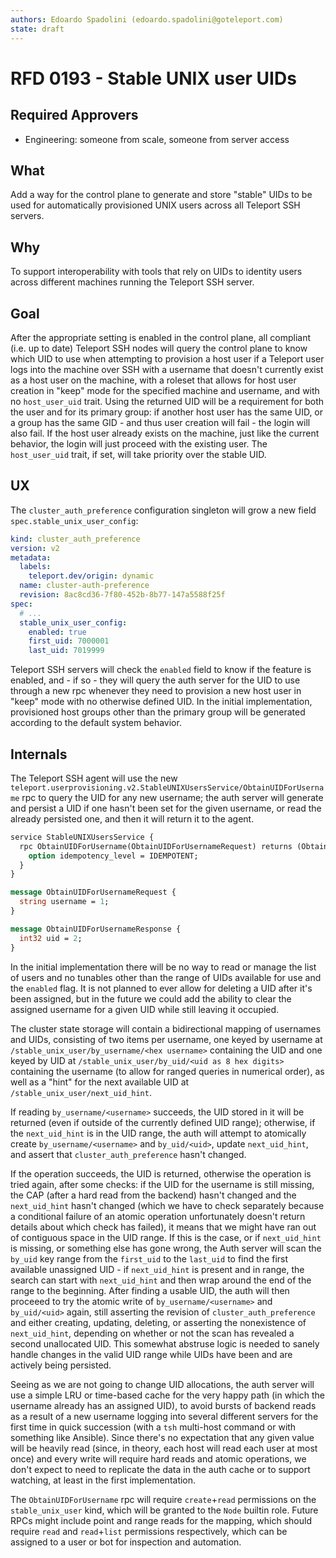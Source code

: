 ```yaml
---
authors: Edoardo Spadolini (edoardo.spadolini@goteleport.com)
state: draft
---
```


# RFD 0193 - Stable UNIX user UIDs

## Required Approvers

* Engineering: someone from scale, someone from server access

## What

Add a way for the control plane to generate and store "stable" UIDs to be used for automatically provisioned UNIX users across all Teleport SSH servers.

## Why

To support interoperability with tools that rely on UIDs to identity users across different machines running the Teleport SSH server.

## Goal

After the appropriate setting is enabled in the control plane, all compliant (i.e. up to date) Teleport SSH nodes will query the control plane to know which UID to use when attempting to provision a host user if a Teleport user logs into the machine over SSH with a username that doesn't currently exist as a host user on the machine, with a roleset that allows for host user creation in "keep" mode for the specified machine and username, and with no `host_user_uid` trait. Using the returned UID will be a requirement for both the user and for its primary group: if another host user has the same UID, or a group has the same GID - and thus user creation will fail - the login will also fail. If the host user already exists on the machine, just like the current behavior, the login will just proceed with the existing user. The `host_user_uid` trait, if set, will take priority over the stable UID.

## UX

The `cluster_auth_preference` configuration singleton will grow a new field `spec.stable_unix_user_config`:

```yaml
kind: cluster_auth_preference
version: v2
metadata:
  labels:
    teleport.dev/origin: dynamic
  name: cluster-auth-preference
  revision: 8ac8cd36-7f80-452b-8b77-147a5588f25f
spec:
  # ...
  stable_unix_user_config:
    enabled: true
    first_uid: 7000001
    last_uid: 7019999
```

Teleport SSH servers will check the `enabled` field to know if the feature is enabled, and - if so - they will query the auth server for the UID to use through a new rpc whenever they need to provision a new host user in "keep" mode with no otherwise defined UID. In the initial implementation, provisioned host groups other than the primary group will be generated according to the default system behavior.

## Internals

The Teleport SSH agent will use the new `teleport.userprovisioning.v2.StableUNIXUsersService/ObtainUIDForUsername` rpc to query the UID for any new username; the auth server will generate and persist a UID if one hasn't been set for the given username, or read the already persisted one, and then it will return it to the agent.

```proto
service StableUNIXUsersService {
  rpc ObtainUIDForUsername(ObtainUIDForUsernameRequest) returns (ObtainUIDForUsernameResponse) {
    option idempotency_level = IDEMPOTENT;
  }
}

message ObtainUIDForUsernameRequest {
  string username = 1;
}

message ObtainUIDForUsernameResponse {
  int32 uid = 2;
}
```

In the initial implementation there will be no way to read or manage the list of users and no tunables other than the range of UIDs available for use and the `enabled` flag. It is not planned to ever allow for deleting a UID after it's been assigned, but in the future we could add the ability to clear the assigned username for a given UID while still leaving it occupied.

The cluster state storage will contain a bidirectional mapping of usernames and UIDs, consisting of two items per username, one keyed by username at `/stable_unix_user/by_username/<hex username>` containing the UID and one keyed by UID at `/stable_unix_user/by_uid/<uid as 8 hex digits>` containing the username (to allow for ranged queries in numerical order), as well as a "hint" for the next available UID at `/stable_unix_user/next_uid_hint`.

If reading `by_username/<username>` succeeds, the UID stored in it will be returned (even if outside of the currently defined UID range); otherwise, if the `next_uid_hint` is in the UID range, the auth will attempt to atomically create `by_username/<username>` and `by_uid/<uid>`, update `next_uid_hint`, and assert that `cluster_auth_preference` hasn't changed.

If the operation succeeds, the UID is returned, otherwise the operation is tried again, after some checks: if the UID for the username is still missing, the CAP (after a hard read from the backend) hasn't changed and the `next_uid_hint` hasn't changed (which we have to check separately because a conditional failure of an atomic operation unfortunately doesn't return details about which check has failed), it means that we might have ran out of contiguous space in the UID range. If this is the case, or if `next_uid_hint` is missing, or something else has gone wrong, the Auth server will scan the `by_uid` key range from the `first_uid` to the `last_uid` to find the first available unassigned UID - if `next_uid_hint` is present and in range, the search can start with `next_uid_hint` and then wrap around the end of the range to the beginning. After finding a usable UID, the auth will then proceeed to try the atomic write of `by_username/<username>` and `by_uid/<uid>` again, still asserting the revision of `cluster_auth_preference` and either creating, updating, deleting, or asserting the nonexistence of `next_uid_hint`, depending on whether or not the scan has revealed a second unallocated UID. This somewhat abstruse logic is needed to sanely handle changes in the valid UID range while UIDs have been and are actively being persisted.

Seeing as we are not going to change UID allocations, the auth server will use a simple LRU or time-based cache for the very happy path (in which the username already has an assigned UID), to avoid bursts of backend reads as a result of a new username logging into several different servers for the first time in quick succession (with a `tsh` multi-host command or with something like Ansible). Since there's no expectation that any given value will be heavily read (since, in theory, each host will read each user at most once) and every write will require hard reads and atomic operations, we don't expect to need to replicate the data in the auth cache or to support watching, at least in the first implementation.

The `ObtainUIDForUsername` rpc will require `create`+`read` permissions on the `stable_unix_user` kind, which will be granted to the `Node` builtin role. Future RPCs might include point and range reads for the mapping, which should require `read` and `read`+`list` permissions respectively, which can be assigned to a user or bot for inspection and automation.
